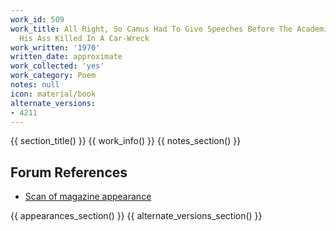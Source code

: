 ```yaml
---
work_id: 509
work_title: All Right, So Camus Had To Give Speeches Before The Academies And Get
  His Ass Killed In A Car-Wreck
work_written: '1970'
written_date: approximate
work_collected: 'yes'
work_category: Poem
notes: null
icon: material/book
alternate_versions:
- 4211
---
```


{{ section_title() }}
{{ work_info() }}
{{ notes_section() }}
## Forum References
- [Scan of magazine appearance](https://bukowskiforum.com/threads/chicago-review-autumn-1970.9965/)

{{ appearances_section() }}
{{ alternate_versions_section() }}